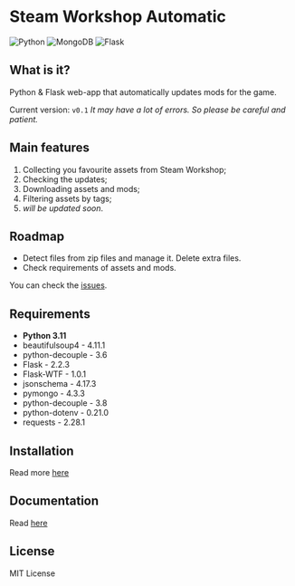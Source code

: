 # Steam Workshop Automatic

![Python](https://img.shields.io/badge/python-3670A0?style=for-the-badge&logo=python&logoColor=ffdd54)
![MongoDB](https://img.shields.io/badge/MongoDB-%234ea94b.svg?style=for-the-badge&logo=mongodb&logoColor=white)
![Flask](https://img.shields.io/badge/flask-%23000.svg?style=for-the-badge&logo=flask&logoColor=white)

## What is it?

Python & Flask web-app that automatically updates mods for the game.

Current version: `v0.1`
*It may have a lot of errors. So please be careful and patient.*

## Main features

1. Collecting you favourite assets from Steam Workshop;
2. Checking the updates;
3. Downloading assets and mods;
4. Filtering assets by tags;
5. *will be updated soon*.

## Roadmap

- Detect files from zip files and manage it. Delete extra files.
- Check requirements of assets and mods.

You can check the [issues](https://github.com/antydemidov/swautomatic/issues).

## Requirements

- **Python 3.11**
- beautifulsoup4 - 4.11.1
- python-decouple - 3.6
- Flask - 2.2.3
- Flask-WTF - 1.0.1
- jsonschema - 4.17.3
- pymongo - 4.3.3
- python-decouple - 3.8
- python-dotenv - 0.21.0
- requests - 2.28.1

## Installation

Read more [here](/docs.md#installation)

## Documentation

Read [here](/docs.md)

## License

MIT License
